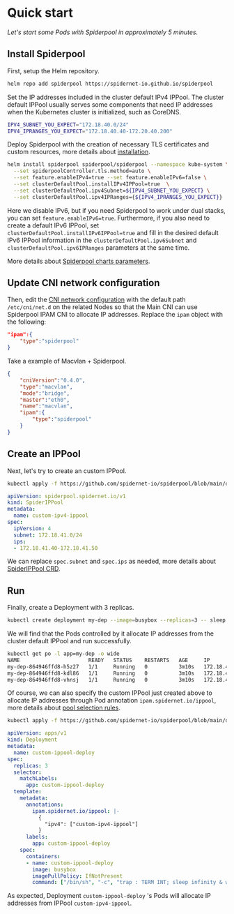 # Quick start

*Let's start some Pods with Spiderpool in approximately 5 minutes.*

## Install Spiderpool

First, setup the Helm repository.

```bash
helm repo add spiderpool https://spidernet-io.github.io/spiderpool
```

Set the IP addresses included in the cluster default IPv4 IPPool. The cluster default IPPool usually serves some components that need IP addresses when the Kubernetes cluster is initialized, such as CoreDNS.

```bash
IPV4_SUBNET_YOU_EXPECT="172.18.40.0/24"
IPV4_IPRANGES_YOU_EXPECT="172.18.40.40-172.20.40.200"
```

Deploy Spiderpool with the creation of necessary TLS certificates and custom resources, more details about [installation](https://github.com/spidernet-io/spiderpool/blob/main/docs/usage/install.md).

```bash
helm install spiderpool spiderpool/spiderpool --namespace kube-system \
  --set spiderpoolController.tls.method=auto \
  --set feature.enableIPv4=true --set feature.enableIPv6=false \
  --set clusterDefaultPool.installIPv4IPPool=true  \
  --set clusterDefaultPool.ipv4Subnet=${IPV4_SUBNET_YOU_EXPECT} \
  --set clusterDefaultPool.ipv4IPRanges={${IPV4_IPRANGES_YOU_EXPECT}}
```

Here we disable IPv6, but if you need Spiderpool to work under dual stacks, you can set `feature.enableIPv6=true`. Furthermore, if you also need to create a default IPv6 IPPool, set `clusterDefaultPool.installIPv6IPPool=true` and fill in the desired default IPv6 IPPool information in the `clusterDefaultPool.ipv6Subnet` and `clusterDefaultPool.ipv6IPRanges` parameters at the same time.

More details about [Spiderpool charts parameters](https://github.com/spidernet-io/spiderpool/blob/main/charts/spiderpool/README.md#parameters).

## Update CNI network configuration

Then, edit the [CNI network configuration](https://www.cni.dev/docs/spec/#section-1-network-configuration-format) with the default path `/etc/cni/net.d` on the related Nodes so that the Main CNI can use Spiderpool IPAM CNI to allocate IP addresses. Replace the `ipam` object with the following:

```json
"ipam":{
    "type":"spiderpool"
}
```

Take a example of Macvlan + Spiderpool.

```json
{
    "cniVersion":"0.4.0",
    "type":"macvlan",
    "mode":"bridge",
    "master":"eth0",
    "name":"macvlan",
    "ipam":{
        "type":"spiderpool"
    }
}
```

## Create an IPPool

Next, let's try to create an custom IPPool.

```bash
kubectl apply -f https://github.com/spidernet-io/spiderpool/blob/main/docs/example/basic/custom-ipv4-ippool.yaml
```

```yaml
apiVersion: spiderpool.spidernet.io/v1
kind: SpiderIPPool
metadata:
  name: custom-ipv4-ippool
spec:
  ipVersion: 4
  subnet: 172.18.41.0/24
  ips:
  - 172.18.41.40-172.18.41.50
```

We can replace `spec.subnet` and `spec.ips` as needed, more details about [SpiderIPPool CRD](https://github.com/spidernet-io/spiderpool/blob/main/docs/concepts/spiderippool.md).

## Run

Finally, create a Deployment with 3 replicas.

```bash
kubectl create deployment my-dep --image=busybox --replicas=3 -- sleep infinity
```

We will find that the Pods controlled by it allocate IP addresses from the cluster default IPPool and run successfully.

```bash
kubectl get po -l app=my-dep -o wide
NAME                      READY   STATUS    RESTARTS   AGE     IP              NODE            NOMINATED NODE   READINESS GATES
my-dep-864946ffd8-h5z27   1/1     Running   0          3m10s   172.18.40.42    spider-worker   <none>           <none>
my-dep-864946ffd8-kdl86   1/1     Running   0          3m10s   172.18.40.200   spider-worker   <none>           <none>
my-dep-864946ffd8-vhnsj   1/1     Running   0          3m10s   172.18.40.38    spider-worker   <none>           <none>
```

Of course, we can also specify the custom IPPool just created above to allocate IP addresses through Pod annotation `ipam.spidernet.io/ippool`, more details about [pool selection rules](TODO).

```bash
kubectl apply -f https://github.com/spidernet-io/spiderpool/blob/main/docs/example/basic/custom-ippool.deploy.yaml
```

```yaml
apiVersion: apps/v1
kind: Deployment
metadata:
  name: custom-ippool-deploy
spec:
  replicas: 3
  selector:
    matchLabels:
      app: custom-ippool-deploy
  template:
    metadata:
      annotations:
        ipam.spidernet.io/ippool: |-
          {
            "ipv4": ["custom-ipv4-ippool"]
          }
      labels:
        app: custom-ippool-deploy
    spec:
      containers:
      - name: custom-ippool-deploy
        image: busybox
        imagePullPolicy: IfNotPresent
        command: ["/bin/sh", "-c", "trap : TERM INT; sleep infinity & wait"]
```

As expected, Deployment `custom-ippool-deploy` 's Pods will allocate IP addresses from IPPool `custom-ipv4-ippool`.
